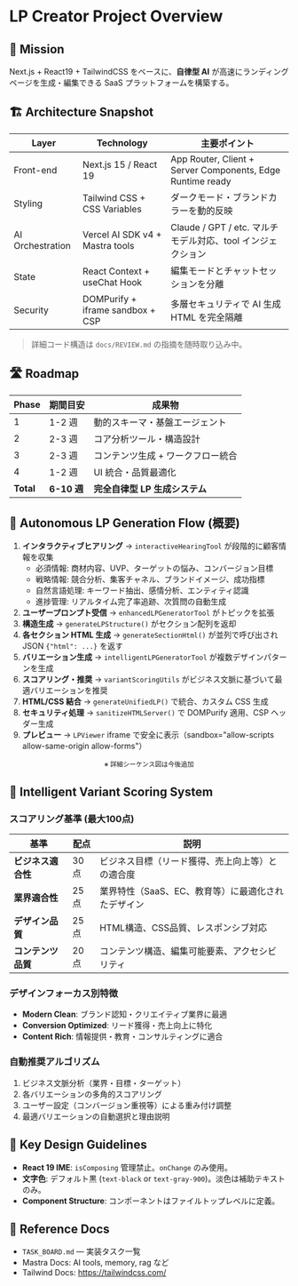 # LP Creator Project Overview

## 🎯 Mission
Next.js + React19 + TailwindCSS をベースに、**自律型 AI** が高速にランディングページを生成・編集できる SaaS プラットフォームを構築する。

## 🏗️ Architecture Snapshot
| Layer | Technology | 主要ポイント |
|-------|-----------|--------------|
| Front-end | Next.js 15 / React 19 | App Router, Client + Server Components, Edge Runtime ready |
| Styling | Tailwind CSS + CSS Variables | ダークモード・ブランドカラーを動的反映 |
| AI Orchestration | Vercel AI SDK v4 + Mastra tools | Claude / GPT / etc. マルチモデル対応、tool インジェクション |
| State | React Context + useChat Hook | 編集モードとチャットセッションを分離 |
| Security | DOMPurify + iframe sandbox + CSP | 多層セキュリティで AI 生成 HTML を完全隔離 |

> 詳細コード構造は `docs/REVIEW.md` の指摘を随時取り込み中。

## 🛣️ Roadmap
| Phase | 期間目安 | 成果物 |
|-------|---------|--------|
| 1 | 1-2 週 | 動的スキーマ・基盤エージェント |
| 2 | 2-3 週 | コア分析ツール・構造設計 |
| 3 | 2-3 週 | コンテンツ生成 + ワークフロー統合 |
| 4 | 1-2 週 | UI 統合・品質最適化 |
| **Total** | **6-10 週** | **完全自律型 LP 生成システム** |

## 🤖 Autonomous LP Generation Flow (概要)
1. **インタラクティブヒアリング** → `interactiveHearingTool` が段階的に顧客情報を収集
   - 必須情報: 商材内容、UVP、ターゲットの悩み、コンバージョン目標
   - 戦略情報: 競合分析、集客チャネル、ブランドイメージ、成功指標
   - 自然言語処理: キーワード抽出、感情分析、エンティティ認識
   - 進捗管理: リアルタイム完了率追跡、次質問の自動生成
2. **ユーザープロンプト受信** → `enhancedLPGeneratorTool` がトピックを拡張
3. **構造生成** → `generateLPStructure()` がセクション配列を返却
4. **各セクション HTML 生成** → `generateSectionHtml()` が並列で呼び出され JSON `{"html": ...}` を返す
5. **バリエーション生成** → `intelligentLPGeneratorTool` が複数デザインパターンを生成
6. **スコアリング・推奨** → `variantScoringUtils` がビジネス文脈に基づいて最適バリエーションを推奨
7. **HTML/CSS 結合** → `generateUnifiedLP()` で統合、カスタム CSS 生成
8. **セキュリティ処理** → `sanitizeHTMLServer()` で DOMPurify 適用、CSP ヘッダー生成
9. **プレビュー** → `LPViewer` iframe で安全に表示（sandbox="allow-scripts allow-same-origin allow-forms"）

<div align="center"><sub>※ 詳細シーケンス図は今後追加</sub></div>

## 🎯 Intelligent Variant Scoring System

### スコアリング基準 (最大100点)
| 基準 | 配点 | 説明 |
|------|------|------|
| **ビジネス適合性** | 30点 | ビジネス目標（リード獲得、売上向上等）との適合度 |
| **業界適合性** | 25点 | 業界特性（SaaS、EC、教育等）に最適化されたデザイン |
| **デザイン品質** | 25点 | HTML構造、CSS品質、レスポンシブ対応 |
| **コンテンツ品質** | 20点 | コンテンツ構造、編集可能要素、アクセシビリティ |

### デザインフォーカス別特徴
- **Modern Clean**: ブランド認知・クリエイティブ業界に最適
- **Conversion Optimized**: リード獲得・売上向上に特化
- **Content Rich**: 情報提供・教育・コンサルティングに適合

### 自動推奨アルゴリズム
1. ビジネス文脈分析（業界・目標・ターゲット）
2. 各バリエーションの多角的スコアリング
3. ユーザー設定（コンバージョン重視等）による重み付け調整
4. 最適バリエーションの自動選択と理由説明

## 📐 Key Design Guidelines
- **React 19 IME**: `isComposing` 管理禁止。`onChange` のみ使用。
- **文字色**: デフォルト黒 (`text-black` or `text-gray-900`)。淡色は補助テキストのみ。
- **Component Structure**: コンポーネントはファイルトップレベルに定義。

## 🔗 Reference Docs
- `TASK_BOARD.md` — 実装タスク一覧
- Mastra Docs: AI tools, memory, rag など
- Tailwind Docs: https://tailwindcss.com/
